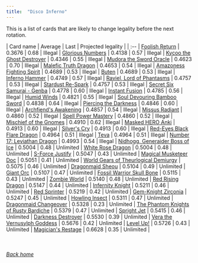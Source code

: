```yaml
---
title:  "Disco Inferno"
---
```


This is a list of cards that are likely to change legality before the next rotation.

| Card name | Average | Last | Projected legality |
| :-- |
[Foolish Return](https://db.ygoprodeck.com/card/?search=Foolish%20Return) | 0.3676 | 0.68 | Illegal |
[Glorious Numbers](https://db.ygoprodeck.com/card/?search=Glorious%20Numbers) | 0.4138 | 0.57 | Illegal |
[Kycoo the Ghost Destroyer](https://db.ygoprodeck.com/card/?search=Kycoo%20the%20Ghost%20Destroyer) | 0.4346 | 0.55 | Illegal |
[Mudora the Sword Oracle](https://db.ygoprodeck.com/card/?search=Mudora%20the%20Sword%20Oracle) | 0.4623 | 0.70 | Illegal |
[Malefic Truth Dragon](https://db.ygoprodeck.com/card/?search=Malefic%20Truth%20Dragon) | 0.4653 | 0.54 | Illegal |
[Amazoness Fighting Spirit](https://db.ygoprodeck.com/card/?search=Amazoness%20Fighting%20Spirit) | 0.4689 | 0.53 | Illegal |
[Buten](https://db.ygoprodeck.com/card/?search=Buten) | 0.4689 | 0.53 | Illegal |
[Inferno Hammer](https://db.ygoprodeck.com/card/?search=Inferno%20Hammer) | 0.4749 | 0.57 | Illegal |
[Raviel, Lord of Phantasms](https://db.ygoprodeck.com/card/?search=Raviel,%20Lord%20of%20Phantasms) | 0.4757 | 0.53 | Illegal |
[Stardust Re-Spark](https://db.ygoprodeck.com/card/?search=Stardust%20Re-Spark) | 0.4757 | 0.53 | Illegal |
[Secret Six Samurai - Genba](https://db.ygoprodeck.com/card/?search=Secret%20Six%20Samurai%20-%20Genba) | 0.4778 | 0.60 | Illegal |
[Instant Fusion](https://db.ygoprodeck.com/card/?search=Instant%20Fusion) | 0.4785 | 0.56 | Illegal |
[Humid Winds](https://db.ygoprodeck.com/card/?search=Humid%20Winds) | 0.4821 | 0.55 | Illegal |
[Soul Devouring Bamboo Sword](https://db.ygoprodeck.com/card/?search=Soul%20Devouring%20Bamboo%20Sword) | 0.4838 | 0.64 | Illegal |
[Piercing the Darkness](https://db.ygoprodeck.com/card/?search=Piercing%20the%20Darkness) | 0.4846 | 0.60 | Illegal |
[Archfiend's Awakening](https://db.ygoprodeck.com/card/?search=Archfiend's%20Awakening) | 0.4857 | 0.54 | Illegal |
[Missus Radiant](https://db.ygoprodeck.com/card/?search=Missus%20Radiant) | 0.4860 | 0.52 | Illegal |
[Spell Power Mastery](https://db.ygoprodeck.com/card/?search=Spell%20Power%20Mastery) | 0.4860 | 0.52 | Illegal |
[Mischief of the Gnomes](https://db.ygoprodeck.com/card/?search=Mischief%20of%20the%20Gnomes) | 0.4910 | 0.62 | Illegal |
[Masked HERO Anki](https://db.ygoprodeck.com/card/?search=Masked%20HERO%20Anki) | 0.4913 | 0.60 | Illegal |
[Silver's Cry](https://db.ygoprodeck.com/card/?search=Silver's%20Cry) | 0.4913 | 0.60 | Illegal |
[Red-Eyes Black Flare Dragon](https://db.ygoprodeck.com/card/?search=Red-Eyes%20Black%20Flare%20Dragon) | 0.4964 | 0.51 | Illegal |
[Teva](https://db.ygoprodeck.com/card/?search=Teva) | 0.4964 | 0.51 | Illegal |
[Number 17: Leviathan Dragon](https://db.ygoprodeck.com/card/?search=Number%2017:%20Leviathan%20Dragon) | 0.4993 | 0.54 | Illegal |
[Nidhogg, Generaider Boss of Ice](https://db.ygoprodeck.com/card/?search=Nidhogg,%20Generaider%20Boss%20of%20Ice) | 0.5004 | 0.48 | Unlimited |
[White Rose Dragon](https://db.ygoprodeck.com/card/?search=White%20Rose%20Dragon) | 0.5004 | 0.48 | Unlimited |
[S-Force Justify](https://db.ygoprodeck.com/card/?search=S-Force%20Justify) | 0.5047 | 0.43 | Unlimited |
[Magical Musketeer Doc](https://db.ygoprodeck.com/card/?search=Magical%20Musketeer%20Doc) | 0.5051 | 0.41 | Unlimited |
[World Gears of Theurlogical Demiurgy](https://db.ygoprodeck.com/card/?search=World%20Gears%20of%20Theurlogical%20Demiurgy) | 0.5075 | 0.46 | Unlimited |
[Dragonmaid Sheou](https://db.ygoprodeck.com/card/?search=Dragonmaid%20Sheou) | 0.5104 | 0.49 | Unlimited |
[Giant Orc](https://db.ygoprodeck.com/card/?search=Giant%20Orc) | 0.5107 | 0.47 | Unlimited |
[Fossil Warrior Skull Bone](https://db.ygoprodeck.com/card/?search=Fossil%20Warrior%20Skull%20Bone) | 0.5115 | 0.43 | Unlimited |
[Zombie World](https://db.ygoprodeck.com/card/?search=Zombie%20World) | 0.5140 | 0.48 | Unlimited |
[Red Rising Dragon](https://db.ygoprodeck.com/card/?search=Red%20Rising%20Dragon) | 0.5147 | 0.44 | Unlimited |
[Infernity Knight](https://db.ygoprodeck.com/card/?search=Infernity%20Knight) | 0.5211 | 0.46 | Unlimited |
[Red Sprinter](https://db.ygoprodeck.com/card/?search=Red%20Sprinter) | 0.5219 | 0.42 | Unlimited |
[Gem-Knight Zirconia](https://db.ygoprodeck.com/card/?search=Gem-Knight%20Zirconia) | 0.5247 | 0.45 | Unlimited |
[Howling Insect](https://db.ygoprodeck.com/card/?search=Howling%20Insect) | 0.5311 | 0.47 | Unlimited |
[Dragonmaid Changeover](https://db.ygoprodeck.com/card/?search=Dragonmaid%20Changeover) | 0.5328 | 0.23 | Unlimited |
[The Phantom Knights of Rusty Bardiche](https://db.ygoprodeck.com/card/?search=The%20Phantom%20Knights%20of%20Rusty%20Bardiche) | 0.5379 | 0.47 | Unlimited |
[Spright Jet](https://db.ygoprodeck.com/card/?search=Spright%20Jet) | 0.5415 | 0.46 | Unlimited |
[Darkness Destroyer](https://db.ygoprodeck.com/card/?search=Darkness%20Destroyer) | 0.5530 | 0.39 | Unlimited |
[Vera the Vernusylph Goddess](https://db.ygoprodeck.com/card/?search=Vera%20the%20Vernusylph%20Goddess) | 0.5676 | 0.42 | Unlimited |
[Level Up!](https://db.ygoprodeck.com/card/?search=Level%20Up!) | 0.5726 | 0.43 | Unlimited |
[Magician's Restage](https://db.ygoprodeck.com/card/?search=Magician's%20Restage) | 0.6628 | 0.35 | Unlimited |

<br>

###### [Back home](index)